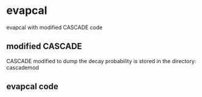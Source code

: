 # evapcal
evapcal with modified CASCADE code  

## modified CASCADE
CASCADE modified to dump the decay probability is stored in the directory: cascademod

## evapcal code

